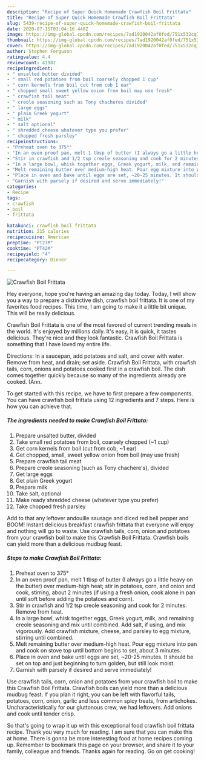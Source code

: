 ```yaml
---
description: "Recipe of Super Quick Homemade Crawfish Boil Frittata"
title: "Recipe of Super Quick Homemade Crawfish Boil Frittata"
slug: 5439-recipe-of-super-quick-homemade-crawfish-boil-frittata
date: 2020-07-15T03:04:16.440Z
image: https://img-global.cpcdn.com/recipes/7ad1920042af0fed/751x532cq70/crawfish-boil-frittata-recipe-main-photo.jpg
thumbnail: https://img-global.cpcdn.com/recipes/7ad1920042af0fed/751x532cq70/crawfish-boil-frittata-recipe-main-photo.jpg
cover: https://img-global.cpcdn.com/recipes/7ad1920042af0fed/751x532cq70/crawfish-boil-frittata-recipe-main-photo.jpg
author: Stephen Ferguson
ratingvalue: 4.4
reviewcount: 41982
recipeingredient:
- " unsalted butter divided"
- " small red potatoes from boil coarsely chopped 1 cup"
- " corn kernels from boil cut from cob 1 ear"
- " chopped small sweet yellow onion from boil may use fresh"
- " crawfish tail meat"
- " creole seasoning such as Tony chacheres divided"
- " large eggs"
- " plain Greek yogurt"
- " milk"
- " salt optional"
- " shredded cheese whatever type you prefer"
- " chopped fresh parsley"
recipeinstructions:
- "Preheat oven to 375°"
- "In an oven proof pan, melt 1 tbsp of butter (I always go a little heavy on the butter) over medium-high heat; stir in potatoes, corn, and onion and cook, stirring, about 2 minutes (if using a fresh onion, cook alone in pan until soft before adding the potatoes and corn)."
- "Stir in crawfish and 1/2 tsp creole seasoning and cook for 2 minutes. Remove from heat."
- "In a large bowl, whisk together eggs, Greek yogurt, milk, and remaining creole seasoning and mix until combined. Add salt, if using, and mix vigorously. Add crawfish mixture, cheese, and parsley to egg mixture, stirring until combined."
- "Melt remaining butter over medium-high heat. Pour egg mixture into pan and cook on stove top until bottom begins to set, about 3 minutes."
- "Place in oven and bake until eggs are set, ~20-25 minutes. It should be set on top and just beginning to turn golden, but still look moist."
- "Garnish with parsely if desired and serve immediately!"
categories:
- Recipe
tags:
- crawfish
- boil
- frittata

katakunci: crawfish boil frittata 
nutrition: 215 calories
recipecuisine: American
preptime: "PT27M"
cooktime: "PT42M"
recipeyield: "4"
recipecategory: Dinner

---
```



![Crawfish Boil Frittata](https://img-global.cpcdn.com/recipes/7ad1920042af0fed/751x532cq70/crawfish-boil-frittata-recipe-main-photo.jpg)

Hey everyone, hope you're having an amazing day today. Today, I will show you a way to prepare a distinctive dish, crawfish boil frittata. It is one of my favorites food recipes. This time, I am going to make it a little bit unique. This will be really delicious.

Crawfish Boil Frittata is one of the most favored of current trending meals in the world. It's enjoyed by millions daily. It's easy, it is quick, it tastes delicious. They're nice and they look fantastic. Crawfish Boil Frittata is something that I have loved my entire life.

Directions: In a saucepan, add potatoes and salt, and cover with water. Remove from heat, and drain; set aside. Crawfish Boil Frittata, with crawfish tails, corn, onions and potatoes cooked first in a crawfish boil. The dish comes together quickly because so many of the ingredients already are cooked. (Ann.


To get started with this recipe, we have to first prepare a few components. You can have crawfish boil frittata using 12 ingredients and 7 steps. Here is how you can achieve that.

<!--inarticleads1-->

##### The ingredients needed to make Crawfish Boil Frittata:

1. Prepare  unsalted butter, divided
1. Take  small red potatoes from boil, coarsely chopped (~1 cup)
1. Get  corn kernels from boil (cut from cob, ~1 ear)
1. Get  chopped, small, sweet yellow onion from boil (may use fresh)
1. Prepare  crawfish tail meat
1. Prepare  creole seasoning (such as Tony chachere&#39;s), divided
1. Get  large eggs
1. Get  plain Greek yogurt
1. Prepare  milk
1. Take  salt, optional
1. Make ready  shredded cheese (whatever type you prefer)
1. Take  chopped fresh parsley


Add to that any leftover andouille sausage and diced red bell pepper and BOOM! Instant delicious breakfast crawfish frittata that everyone will enjoy and nothing will go to waste. Use crawfish tails, corn, onion and potatoes from your crawfish boil to make this Crawfish Boil Frittata. Crawfish boils can yield more than a delicious mudbug feast. 

<!--inarticleads2-->

##### Steps to make Crawfish Boil Frittata:

1. Preheat oven to 375°
1. In an oven proof pan, melt 1 tbsp of butter (I always go a little heavy on the butter) over medium-high heat; stir in potatoes, corn, and onion and cook, stirring, about 2 minutes (if using a fresh onion, cook alone in pan until soft before adding the potatoes and corn).
1. Stir in crawfish and 1/2 tsp creole seasoning and cook for 2 minutes. Remove from heat.
1. In a large bowl, whisk together eggs, Greek yogurt, milk, and remaining creole seasoning and mix until combined. Add salt, if using, and mix vigorously. Add crawfish mixture, cheese, and parsley to egg mixture, stirring until combined.
1. Melt remaining butter over medium-high heat. Pour egg mixture into pan and cook on stove top until bottom begins to set, about 3 minutes.
1. Place in oven and bake until eggs are set, ~20-25 minutes. It should be set on top and just beginning to turn golden, but still look moist.
1. Garnish with parsely if desired and serve immediately!


Use crawfish tails, corn, onion and potatoes from your crawfish boil to make this Crawfish Boil Frittata. Crawfish boils can yield more than a delicious mudbug feast. If you plan it right, you can be left with flavorful tails, potatoes, corn, onion, garlic and less common spicy treats, from artichokes. Uncharacteristically for our gluttonous crew, we had leftovers. Add onions and cook until tender crisp. 

So that's going to wrap it up with this exceptional food crawfish boil frittata recipe. Thank you very much for reading. I am sure that you can make this at home. There is gonna be more interesting food at home recipes coming up. Remember to bookmark this page on your browser, and share it to your family, colleague and friends. Thanks again for reading. Go on get cooking!
